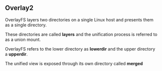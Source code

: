 ## Overlay2

OverlayFS layers two directories on a single Linux host and presents them as a single directory. 

These directories are called **layers** and the unification process is referred to as a union mount. 

OverlayFS refers to the lower directory as **lowerdir** and the upper directory a **upperdir**. 

The unified view is exposed through its own directory called **merged**